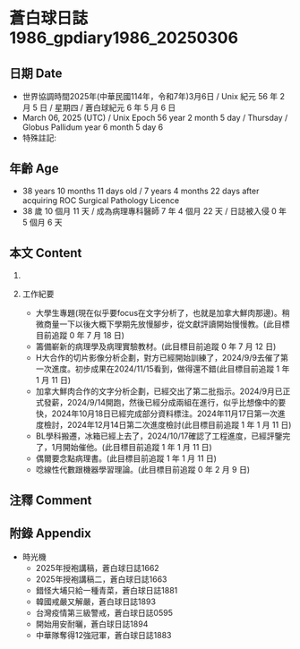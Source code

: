 [_metadata_:encoding]: - "utf-8"
[_metadata_:language]: - "zh-Hant-TW"
[_metadata_:fileformat]: - "markdown"
[_metadata_:MIME_type]: - "text/plain"
[_metadata_:markdown_version]: - "commonmark version 0.30"
[_metadata_:markdown_spec]: - "https://spec.commonmark.org/0.30/"

# 蒼白球日誌1986_gpdiary1986_20250306 #

## 日期 Date ##

* 世界協調時間2025年(中華民國114年，令和7年)3月6日 / Unix 紀元 56 年 2 月 5 日 / 星期四 / 蒼白球紀元 6 年 5 月 6 日
* March 06, 2025 (UTC) / Unix Epoch 56 year 2 month 5 day / Thursday / Globus Pallidum year 6 month 5 day 6
* 特殊註記:

## 年齡 Age ##

* 38 years 10 months 11 days old / 7 years 4 months 22 days after acquiring ROC Surgical Pathology Licence
* 38 歲 10 個月 11 天 / 成為病理專科醫師 7 年 4 個月 22 天 / 日誌被入侵 0 年 5 個月 6 天

## 本文 Content ##

1. 

2. 工作紀要

    - 大學生專題(現在似乎要focus在文字分析了，也就是加拿大鮮肉那邊)。稍微商量一下以後大概下學期先放慢腳步，從文獻評讀開始慢慢教。(此目標目前追蹤 0 年 7 月 18 日)
    - 籌備嶄新的病理學及病理實驗教材。(此目標目前追蹤 0 年 7 月 12 日)
    - H大合作的切片影像分析企劃，對方已經開始訓練了，2024/9/9去催了第一次進度。初步成果在2024/11/15看到，做得還不錯(此目標目前追蹤 1 年 1 月 11 日)
    - 加拿大鮮肉合作的文字分析企劃，已經交出了第二批指示。2024/9月已正式發薪，2024/9/14開跑，然後已經分成兩組在進行，似乎比想像中的要快，2024年10月18日已經完成部分資料標注。2024年11月17日第一次進度檢討，2024年12月14日第二次進度檢討(此目標目前追蹤 1 年 1 月 11 日)
    - BL學科搬遷，冰箱已經上去了，2024/10/17確認了工程進度，已經評鑒完了，1月開始催他。(此目標目前追蹤 1 年 1 月 11 日)
    - 偶爾要念點病理書。(此目標目前追蹤 1 年 1 月 11 日)
    - 唸線性代數跟機器學習理論。(此目標目前追蹤 0 年 2 月 9 日)

## 注釋 Comment ##


## 附錄 Appendix ##

* 時光機
    - 2025年授袍講稿，蒼白球日誌1662
    - 2025年授袍講稿二，蒼白球日誌1663
    - 錯怪大埔只給一種青菜，蒼白球日誌1881
    - 韓國戒嚴又解嚴，蒼白球日誌1893
    - 台灣疫情第三級警戒，蒼白球日誌0595
    - 開始用安耐曬，蒼白球日誌1894
    - 中華隊奪得12強冠軍，蒼白球日誌1883
